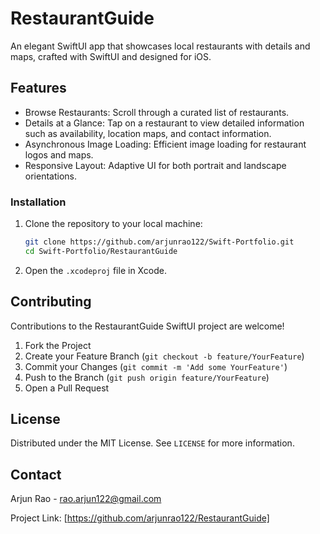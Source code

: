 # RestaurantGuide

An elegant SwiftUI app that showcases local restaurants with details and maps, crafted with SwiftUI and designed for iOS.

## Features

- Browse Restaurants: Scroll through a curated list of restaurants.
- Details at a Glance: Tap on a restaurant to view detailed information such as availability, location maps, and contact information.
- Asynchronous Image Loading: Efficient image loading for restaurant logos and maps.
- Responsive Layout: Adaptive UI for both portrait and landscape orientations.

### Installation

1. Clone the repository to your local machine:
    ```sh
    git clone https://github.com/arjunrao122/Swift-Portfolio.git
    cd Swift-Portfolio/RestaurantGuide
    ```
2. Open the `.xcodeproj` file in Xcode.

## Contributing

Contributions to the RestaurantGuide SwiftUI project are welcome!

1. Fork the Project
2. Create your Feature Branch (`git checkout -b feature/YourFeature`)
3. Commit your Changes (`git commit -m 'Add some YourFeature'`)
4. Push to the Branch (`git push origin feature/YourFeature`)
5. Open a Pull Request

## License

Distributed under the MIT License. See `LICENSE` for more information.

## Contact

Arjun Rao - rao.arjun122@gmail.com

Project Link: [https://github.com/arjunrao122/RestaurantGuide]
